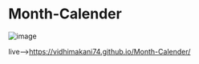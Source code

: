 # Month-Calender
 
 ![image](https://user-images.githubusercontent.com/100896986/224494691-9f7e965a-da23-4a82-8531-49be2709f647.png)

live-->https://vidhimakani74.github.io/Month-Calender/

